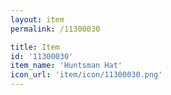 ```yaml
---
layout: item
permalink: /11300030

title: Item
id: '11300030'
item_name: 'Huntsman Hat'
icon_url: 'item/icon/11300030.png'
---
```

